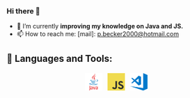 ### Hi there 👋

- 🌱 I’m currently **improving my knowledge on Java and JS.**
- 📫 How to reach me: [mail]: p.becker2000@hotmail.com

## 🧰 Languages and Tools:
<p align="center">
<img src=https://github.com/devicons/devicon/blob/master/icons/java/java-original-wordmark.svg" alt="Java" height="40" style="vertical-align:top; margin:4px">
<img src="https://raw.githubusercontent.com/github/explore/80688e429a7d4ef2fca1e82350fe8e3517d3494d/topics/javascript/javascript.png" alt="Javascript" height="40" style="vertical-align:top; margin:4px">
<img src="https://raw.githubusercontent.com/github/explore/80688e429a7d4ef2fca1e82350fe8e3517d3494d/topics/visual-studio-code/visual-studio-code.png" alt="VS Code" height="40" style="vertical-align:top; margin:4px">
</p>

